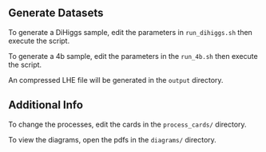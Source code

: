 ## Generate Datasets
To generate a DiHiggs sample, edit the parameters in `run_dihiggs.sh` then execute the script.

To generate a 4b sample, edit the parameters in the `run_4b.sh` then execute the script.

An compressed LHE file will be generated in the `output` directory.

## Additional Info
To change the processes, edit the cards in the `process_cards/` directory.

To view the diagrams, open the pdfs in the `diagrams/` directory.
